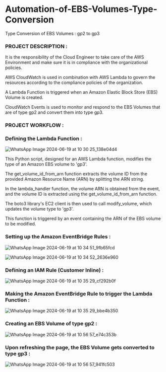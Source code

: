 # Automation-of-EBS-Volumes-Type-Conversion
Type Conversion of EBS Volumes : gp2 to gp3


### PROJECT DESCRIPTION :

It is the responsibility of the Cloud Engineer to take care of the AWS Environment and make sure it is in compliance with the organizational policies.

AWS CloudWatch is used in combination with AWS Lambda to govern the resources according to the compliance policies of the organization.

A Lambda Function is triggered when an Amazon Elastic Block Store (EBS) Volume is created.

CloudWatch Events is used to monitor and respond to the EBS Volumes that are of type gp2 and convert them into type gp3.


### PROJECT WORKFLOW :

### Defining the Lambda Function :


![WhatsApp Image 2024-06-19 at 10 30 25_138e04d4](https://github.com/vighas-ks-16/Automation-of-EBS-Volumes-Type-Conversion/assets/107311113/3de86493-a960-420d-ad47-b0c68bbbe87e)



This Python script, designed for an AWS Lambda function, modifies the type of an Amazon EBS volume to 'gp3'. 

The get_volume_id_from_arn function extracts the volume ID from the provided Amazon Resource Name (ARN) by splitting the ARN string. 

In the lambda_handler function, the volume ARN is obtained from the event, and the volume ID is extracted using the get_volume_id_from_arn function. 

The boto3 library's EC2 client is then used to call modify_volume, which updates the volume type to 'gp3'. 

This function is triggered by an event containing the ARN of the EBS volume to be modified.


### Setting up the Amazon EventBridge Rules :

![WhatsApp Image 2024-06-19 at 10 34 51_9fb65fcd](https://github.com/vighas-ks-16/Automation-of-EBS-Volumes-Type-Conversion/assets/107311113/62025022-d83d-47ab-94ac-2b2d9e59fe0b)


![WhatsApp Image 2024-06-19 at 10 34 52_2636e960](https://github.com/vighas-ks-16/Automation-of-EBS-Volumes-Type-Conversion/assets/107311113/f89cf62f-8cab-4234-a610-d9fc3020856f)


### Defining an IAM Rule (Customer Inline) :

![WhatsApp Image 2024-06-19 at 10 35 29_cf292b0f](https://github.com/vighas-ks-16/Automation-of-EBS-Volumes-Type-Conversion/assets/107311113/f13b8ab8-7a12-4f2d-b276-5b1e7068b743)


### Making the Amazon EventBridge Rule to trigger the Lambda Function :

![WhatsApp Image 2024-06-19 at 10 35 29_bbe4b350](https://github.com/vighas-ks-16/Automation-of-EBS-Volumes-Type-Conversion/assets/107311113/9891ec64-9662-4a19-b504-4a60d04bbe73)


### Creating an EBS Volume of type gp2 :

![WhatsApp Image 2024-06-19 at 10 56 57_e74c353b](https://github.com/vighas-ks-16/Automation-of-EBS-Volumes-Type-Conversion/assets/107311113/f70b9596-b0d6-4a71-9168-ba82cfd2b56a)


### Upon refreshing the page, the EBS Volume gets converted to type gp3 :

![WhatsApp Image 2024-06-19 at 10 56 57_941fc503](https://github.com/vighas-ks-16/Automation-of-EBS-Volumes-Type-Conversion/assets/107311113/e7ac6f34-ed93-4c12-a90a-647f8154a310)







